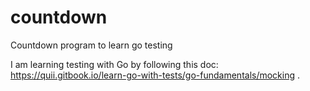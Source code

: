# countdown
Countdown program to learn go testing

I am learning testing with Go by following this doc: https://quii.gitbook.io/learn-go-with-tests/go-fundamentals/mocking .
